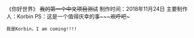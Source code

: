 《你好世界》
~~我的第一个中文项目测试~~
制作时间：2018年11月24日
主要制作人：Korbin
PS：这是一个值得庆幸的事~~~~~欢呼吧~~~
~~~~你好，世界。
我是Korbin，I am coming!!!!

